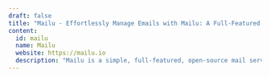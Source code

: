 ```yaml
---
draft: false
title: "Mailu - Effortlessly Manage Emails with Mailu: A Full-Featured Open-Source Mail Server"
content:
  id: mailu
  name: Mailu
  website: https://mailu.io
  description: "Mailu is a simple, full-featured, open-source mail server with advanced email functionalities, web access, and strong security measures."
---
```

